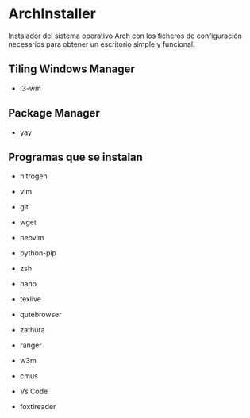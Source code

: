 # ArchInstaller

Instalador del sistema operativo Arch con los ficheros de configuración necesarios para obtener un escritorio simple y funcional.

## Tiling Windows Manager

- i3-wm

## Package Manager

- yay

## Programas que se instalan

- nitrogen
- vim
- git
- wget
- neovim
- python-pip
- zsh
- nano
- texlive
- qutebrowser
- zathura
- ranger
- w3m
- cmus

- Vs Code
- foxtireader
